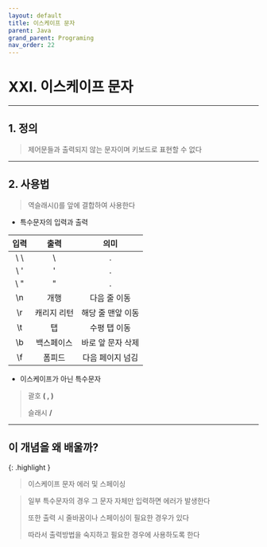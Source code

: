 ```yaml
---
layout: default
title: 이스케이프 문자
parent: Java
grand_parent: Programing
nav_order: 22
---
```


# XXI. 이스케이프 문자

---

## 1. 정의

>  제어문들과 출력되지 않는 문자이며 키보드로 표현할 수 없다

---

## 2. 사용법

> 역슬래시(\)를 앞에 결합하여 사용한다

- 특수문자의 입력과 출력

|  입력  |  출력     |         의미         |
|:-----:|:--------:|:-------------------:|
|   \ \ |     \    |          .          |
|   \ ' |     '    |          .          |
|   \ " |     "    |          .          |
|   \n  |   개행    |       다음 줄 이동     |
|   \r  | 캐리지 리턴 |   해당 줄 맨앞 이동     |
|   \t  |   탭      |      수평 탭 이동      |
|   \b  | 백스페이스  |    바로 앞 문자 삭제    |
|   \f  |  폼피드    |     다음 페이지 넘김    |


- 이스케이프가 아닌 특수문자

> 괄호 **( , )**
>
> 슬래시 **/**

---

## **이 개념을 왜 배울까?**

{: .highlight }
> 이스케이프 문자 에러 및 스페이싱

> 일부 특수문자의 경우 그 문자 자체만 입력하면 에러가 발생한다
>
> 또한 출력 시 줄바꿈이나 스페이싱이 필요한 경우가 있다
>
> 따라서 출력방법을 숙지하고 필요한 경우에 사용하도록 한다